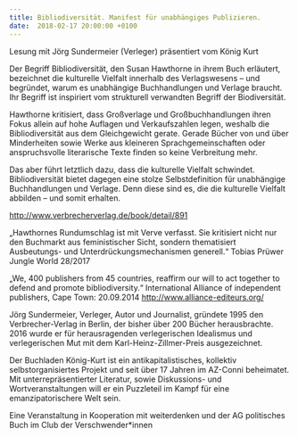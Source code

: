 ```yaml
---
title: Bibliodiversität. Manifest für unabhängiges Publizieren.
date:  2018-02-17 20:00:00 +0100
---
```


Lesung mit Jörg Sundermeier (Verleger) präsentiert vom König Kurt



Der Begriff Bibliodiversität, den Susan Hawthorne in ihrem Buch
erläutert, bezeichnet die kulturelle Vielfalt innerhalb des
Verlagswesens – und begründet, warum es unabhängige Buchhandlungen und
Verlage braucht. Ihr Begriff ist inspiriert vom strukturell verwandten
Begriff der Biodiversität.


Hawthorne kritisiert, dass Großverlage und Großbuchhandlungen ihren
Fokus allein auf hohe Auflagen und Verkaufszahlen legen, weshalb die
Bibliodiversität aus dem Gleichgewicht gerate. Gerade Bücher von und
über Minderheiten sowie Werke aus kleineren Sprachgemeinschaften oder
anspruchsvolle literarische Texte finden so keine Verbreitung mehr.


Das aber führt letztlich dazu, dass die kulturelle Vielfalt schwindet.
Bibliodiversität bietet dagegen eine stolze Selbstdefinition für
unabhängige Buchhandlungen und Verlage. Denn diese sind es, die die
kulturelle Vielfalt abbilden – und somit erhalten.


<a href="http://www.verbrecherverlag.de/book/detail/891">http://www.verbrecherverlag.de/book/detail/891</a>

„Hawthornes Rundumschlag ist mit Verve verfasst. Sie kritisiert nicht
nur den Buchmarkt aus feministischer Sicht, sondern thematisiert
Ausbeutungs- und Unterdrückungsmechanismen generell.“ Tobias Prüwer
Jungle World 28/2017


„We, 400 publishers from 45 countries, reaffirm our will to act together to defend and promote bibliodiversity.“ International
Alliance of
independent publishers, Cape Town: 20.09.2014 <a href="http://www.alliance-editeurs.org/">http://www.alliance-editeurs.org/</a>

Jörg Sundermeier, Verleger, Autor und Journalist, gründete 1995 den
Verbrecher-Verlag in Berlin, der bisher über 200 Bücher herausbrachte.
2016 wurde er für herausragenden verlegerischen Idealismus und
verlegerischen Mut mit dem Karl-Heinz-Zillmer-Preis ausgezeichnet.


Der Buchladen König-Kurt ist ein antikapitalistisches, kollektiv
selbstorganisiertes Projekt und seit über 17 Jahren im AZ-Conni
beheimatet. Mit unterrepräsentierter Literatur, sowie Diskussions- und
Wortveranstaltungen will er ein Puzzleteil im Kampf für eine
emanzipatorischere Welt sein.


Eine Veranstaltung in Kooperation mit weiterdenken und der AG
politisches Buch im Club der Verschwender*innen



